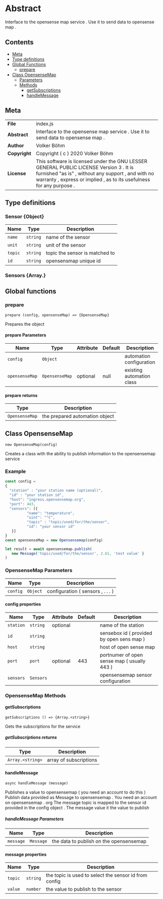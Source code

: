 <!-- This file is generated by jsmddoc version 0.1 -->

# Abstract

Interface to the opensense map service . Use it to send data to opensense map .

## Contents

- [Meta](#Meta)
- [Type definitions](#Type-definitions)
- [Global Functions](#Global-functions)
  - [prepare](#prepare)
- [Class OpensenseMap](#Class-OpensenseMap)
  - [Parameters](#OpensenseMap-Parameters)
  - [Methods](#OpensenseMap-Methods)
    - [getSubscriptions](#getSubscriptions)
    - [handleMessage](#handleMessage)

## Meta

| | |
| --- | --- |
| **File** | index.js |
| **Abstract** | Interface to the opensense map service . Use it to send data to opensense map . |
| **Author** | Volker Böhm |
| **Copyright** | Copyright ( c ) 2020 Volker Böhm |
| **License** | This software is licensed under the GNU LESSER GENERAL PUBLIC LICENSE Version 3 . It is furnished "as is" , without any support , and with no warranty , express or implied , as to its usefulness for any purpose . |

## Type definitions

### Sensor {Object}

| Name | Type | Description |
| ---- | ---- | ------- |
| `name` | `string` | name of the sensor | |
| `unit` | `string` | unit of the sensor | |
| `topic` | `string` | topic the sensor is matched to | |
| `id` | `string` | opensensmap unique id | |

### Sensors {Array.<Sensor>}


## Global functions

### prepare

`prepare (config, opensenseMap) => {OpensenseMap}`

Prepares the object

#### prepare Parameters

| Name | Type | Attribute | Default | Description |
| ---------- | ------------ | ------------ | ------------ | ----------------- |
| `config` | `Object` |  |  | automation configuration | |
| `opensenseMap` | `OpensenseMap` | optional | null | existing automation class | |

#### prepare returns

| Type | Description |
| ---- | ----------- |
| `OpensenseMap` | the prepared automation object |

## Class OpensenseMap

`new OpensenseMap(config)`

Creates a class with the ability to publish information to the opensensemap service

### Example

```javascript
const config =
{
  "station" : "your station name (optional)",
  "id" : "your station id",
  "host": "ingress.opensensemap.org",
  "port": 443,
  "sensors": [{
          "name": "temperature",
          "uint": "°C",
          "topic" : "topic/used/for/the/sensor",
          "id": "your sensor id"
   }]
}
const opensenseMap = new Opensensemap(config)

let result = await opensensemap.publish(
   new Message('topic/used/for/the/sensor', 2.61, 'test value' }
)
```

### OpensenseMap Parameters

| Name | Type | Description |
| ---------- | ------------ | ----------------- |
| `config` | `Object` | configuration ( sensors , . . . ) | |

#### config properties

| Name | Type | Attribute | Default | Description |
| ---------- | ------------ | ------------ | ------------ | ----------------- |
| `station` | `string` | optional |  | name of the station | |
| `id` | `string` |  |  | sensebox id ( provided by open sens map ) | |
| `host` | `string` |  |  | host of open sense map | |
| `port` | `port` | optional | 443 | portnumer of open sense map ( usually 443 ) | |
| `sensors` | `Sensors` |  |  | opensensemap sensor configuration | |

### OpensenseMap Methods

#### getSubscriptions

`getSubscriptions () => {Array.<string>}`

Gets the subscriptions for the service

##### getSubscriptions returns

| Type | Description |
| ---- | ----------- |
| `Array.<string>` | array of subscriptions |

#### handleMessage

`async handleMessage (message)`

Publishes a value to opensensemap ( you need an account to do this ) Publish data provided as Message to opensensemap . You need an account on opensensemap . org The message topic is mapped to the sensor id provided in the config object . The message value it the value to publish

##### handleMessage Parameters

| Name | Type | Description |
| ---------- | ------------ | ----------------- |
| `message` | `Message` | the data to publish on the opensensemap | |

#### message properties

| Name | Type | Description |
| ---------- | ------------ | ----------------- |
| `topic` | `string` | the topic is used to select the sensor id from config | |
| `value` | `number` | the value to publish to the sensor | |
